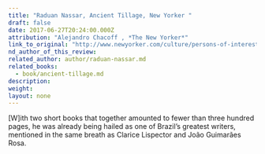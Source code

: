 ```yaml
---
title: "Raduan Nassar, Ancient Tillage, New Yorker "
draft: false
date: 2017-06-27T20:24:00.000Z
attribution: "Alejandro Chacoff , *The New Yorker*"
link_to_original: "http://www.newyorker.com/culture/persons-of-interest/why-brazils-greatest-writer-stopped-writing"
nd_author_of_this_review:
related_author: author/raduan-nassar.md
related_books:
  - book/ancient-tillage.md
description:
weight:
layout: none
---
```

[W]ith two short books that together amounted to fewer than three hundred pages, he was already being hailed as one of Brazil’s greatest writers, mentioned in the same breath as Clarice Lispector and João Guimarães Rosa.


